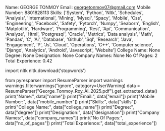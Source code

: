 Name: GEORGE TONMOY
Email: georgetonmoy07@gmail.com
Mobile Number: 8801828113
Skills: ['System', 'Python', 'Nltk', 'Schedules', 'Analysis', 'International', 'Mining', 'Mysql', 'Spacy', 'Mobile', 'Css', 'Engineering', 'Facebook', 'Safety', 'Pytorch', 'Numpy', 'Seaborn', 'English', 'Matplotlib', 'Hardware', 'Programming', 'Rest', 'Api', 'Communication', 'Analyze', 'Html', 'Postgresql', 'Oracle', 'Metrics', 'Data analysis', 'Math', 'Pandas', 'C', 'Ai', 'Database', 'Github', 'Sql', 'Research', 'Java', 'Engagement', 'P', 'Js', 'Cloud', 'Operations', 'C++', 'Computer science', 'Django', 'Analytics', 'Android', 'Javascript', 'Website']
College Name: None
Degree: None
Designation: None
Company Names: None
No Of Pages: 2
Total Experience: 0.42

import nltk
nltk.download('stopwords')

from pyresparser import ResumeParser
import warnings
warnings.filterwarnings("ignore", category=UserWarning)
data = ResumeParser("George_Tonmoy_Roy_AI_2025.pdf").get_extracted_data()
print("Name:", data["name"])
print("Email:", data["email"])
print("Mobile Number:", data["mobile_number"])
print("Skills:", data["skills"])
print("College Name:", data["college_name"])
print("Degree:", data["degree"])
print("Designation:", data["designation"])
print("Company Names:", data["company_names"])
print("No Of Pages:", data["no_of_pages"])
print("Total Experience:", data["total_experience"])
